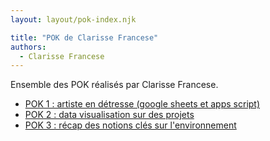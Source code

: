 ```yaml
---
layout: layout/pok-index.njk

title: "POK de Clarisse Francese"
authors:
  - Clarisse Francese
---
```


Ensemble des POK réalisés par Clarisse Francese.

- [POK 1 : artiste en détresse (google sheets et apps script)](./temps-1)
- [POK 2 : data visualisation sur des projets](./temps-2)
- [POK 3 : récap des notions clés sur l'environnement](./temps-3)
